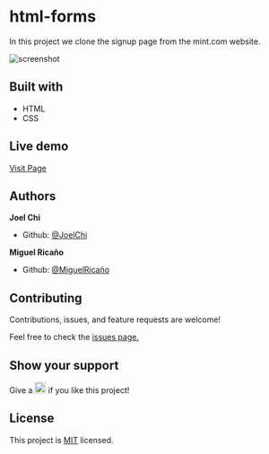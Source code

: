 # html-forms

In this project we clone the signup page from the mint.com website.

![screenshot](../featureDev/screenshot/screenshot.png) 

<h2>Built with</h2>
<ul>
  <li>HTML</li>
  <li>CSS</li>
</ul>

<h2>Live demo</h2>
<a href="https://abongsjoel.github.io/html-forms/">Visit Page</a>

<h2>Authors</h2>
<p><strong>Joel Chi</strong></p>
<ul>
  <li>Github: <a href="https://github.com/abongsjoel">@JoelChi</a>
</ul>
<p><strong>Miguel Ricaño</strong></p>
<ul>
  <li>Github: <a href="https://github.com/mricanho">@MiguelRicaño</a>
</ul>
  
<h2>Contributing</h2>
<p>Contributions, issues, and feature requests are welcome!<p>
<p>Feel free to check the <a href="https://github.com/abongsjoel/html-forms/issues/1">issues page.</a></p>
 
<h2>Show your support</h2>
<p> Give a 
  <g-emoji class="g-emoji" alias="star" fallback-src="https://github.githubassets.com/images/icons/emoji/unicode/2b50.png"><img class="emoji" alt="star" height="20" width="20" src="https://github.githubassets.com/images/icons/emoji/unicode/2b50.png"></g-emoji>
  if you like this project!</p>
  
<h2>License</h2>
  <p>This project is <a href="../featureDev/LICENSE">MIT</a> licensed.</p>